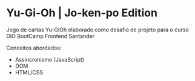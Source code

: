 # Yu-Gi-Oh | Jo-ken-po Edition

Jogo de cartas Yu-GiOh elaborado como desafio de projeto para o curso DIO BootCamp Frontend Santander

Conceitos abordados:

- Assincronismo (JavaScript)
- DOM
- HTML/CSS
